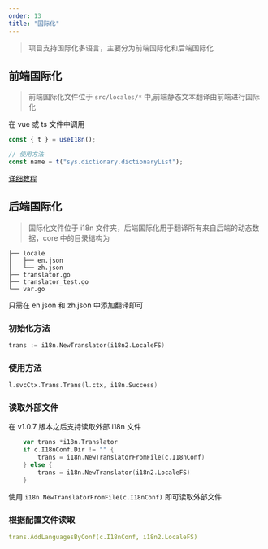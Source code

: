 ```yaml
---
order: 13
title: "国际化"
---
```


> 项目支持国际化多语言，主要分为前端国际化和后端国际化

## 前端国际化

> 前端国际化文件位于 `src/locales/*` 中,前端静态文本翻译由前端进行国际化

在 vue 或 ts 文件中调用

```typescript
const { t } = useI18n();

// 使用方法
const name = t("sys.dictionary.dictionaryList");
```

[详细教程](https://doc.vvbin.cn/dep/i18n.html)

## 后端国际化

> 国际化文件位于 i18n 文件夹，后端国际化用于翻译所有来自后端的动态数据，core 中的目录结构为

```text
├── locale
│   ├── en.json
│   └── zh.json
├── translator.go
├── translator_test.go
└── var.go

```

只需在 en.json 和 zh.json 中添加翻译即可

### 初始化方法

```go
trans := i18n.NewTranslator(i18n2.LocaleFS)
```

### 使用方法

```go
l.svcCtx.Trans.Trans(l.ctx, i18n.Success)
```

### 读取外部文件

在 v1.0.7 版本之后支持读取外部 i18n 文件

```go
    var trans *i18n.Translator
	if c.I18nConf.Dir != "" {
		trans = i18n.NewTranslatorFromFile(c.I18nConf)
	} else {
		trans = i18n.NewTranslator(i18n2.LocaleFS)
	}
```

使用 `i18n.NewTranslatorFromFile(c.I18nConf)` 即可读取外部文件

### 根据配置文件读取

```yaml
trans.AddLanguagesByConf(c.I18nConf, i18n2.LocaleFS)
```
